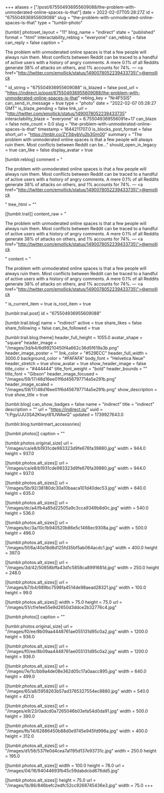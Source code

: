 +++
aliases = ["/post/675504936955609088/the-problem-with-unmoderated-online-spaces-is-that"]
date = 2022-02-07T05:28:27Z
id = "675504936955609088"
slug = "the-problem-with-unmoderated-online-spaces-is-that"
type = "tumblr-photo"

[tumblr]
photoset_layout = "11"
blog_name = "indirect"
state = "published"
format = "html"
interactability_reblog = "everyone"
can_reblog = false
can_reply = false
caption = "<p>The problem with unmoderated online spaces is that a few people will always ruin them. Most conflicts between Reddit can be traced to a handful of active users with a history of angry comments. A mere 0.1% of all Reddits generate 38% of attacks on others, and 1% accounts for 74%. — <a href=\"http://twitter.com/emollick/status/1490078052239433735\">@emollick</a></p>"
id_string = "675504936955609088"
is_blazed = false
post_url = "https://indirect.io/post/675504936955609088/the-problem-with-unmoderated-online-spaces-is-that"
reblog_key = "Nr4F5SlS"
can_send_in_message = true
type = "photo"
date = "2022-02-07 05:28:27 GMT"
is_blaze_pending = false
link_url = "http://twitter.com/emollick/status/1490078052239433735"
interactability_blaze = "everyone"
id = 6.755049369556091e+17
can_blaze = false
note_count = 0.0
slug = "the-problem-with-unmoderated-online-spaces-is-that"
timestamp = 1644211707.0
is_blocks_post_format = false
short_url = "https://tmblr.co/ZY3jbybVu2b3Gm00"
summary = "The problem with unmoderated online spaces is that a few people will always ruin them. Most conflicts between Reddit can be..."
should_open_in_legacy = true
can_like = false
display_avatar = true

[tumblr.reblog]
comment = "<p>The problem with unmoderated online spaces is that a few people will always ruin them. Most conflicts between Reddit can be traced to a handful of active users with a history of angry comments. A mere 0.1% of all Reddits generate 38% of attacks on others, and 1% accounts for 74%. — <a href=\"http://twitter.com/emollick/status/1490078052239433735\">@emollick</a></p>"
tree_html = ""

[[tumblr.trail]]
content_raw = "<p>The problem with unmoderated online spaces is that a few people will always ruin them. Most conflicts between Reddit can be traced to a handful of active users with a history of angry comments. A mere 0.1% of all Reddits generate 38% of attacks on others, and 1% accounts for 74%. — <a href=\"http://twitter.com/emollick/status/1490078052239433735\">@emollick</a></p>"
content = "<p>The problem with unmoderated online spaces is that a few people will always ruin them. Most conflicts between Reddit can be traced to a handful of active users with a history of angry comments. A mere 0.1% of all Reddits generate 38% of attacks on others, and 1% accounts for 74%. &mdash; <a href=\"http://twitter.com/emollick/status/1490078052239433735\">@emollick</a></p>"
is_current_item = true
is_root_item = true

[tumblr.trail.post]
id = "675504936955609088"

[tumblr.trail.blog]
name = "indirect"
active = true
share_likes = false
share_following = false
can_be_followed = true

[tumblr.trail.blog.theme]
header_full_height = 1055.0
avatar_shape = "square"
header_image = "/images/3d/b4/6d99210450f4a662c36d5f619a3b.png"
header_image_poster = ""
link_color = "#529ECC"
header_full_width = 3000.0
background_color = "#FAFAFA"
body_font = "Helvetica Neue"
header_stretch = true
show_avatar = true
show_header_image = false
title_color = "#444444"
title_font_weight = "bold"
header_bounds = ""
title_font = "Gibson"
header_image_focused = "/images/59/17/48d16ee01f6d456797714a5e291b.png"
header_image_scaled = "/images/59/17/48d16ee01f6d456797714a5e291b.png"
show_description = true
show_title = true

[tumblr.blog]
can_show_badges = false
name = "indirect"
title = "indirect"
description = ""
url = "https://indirect.io/"
uuid = "t:PgyUJU3SA2Klwyt81UWAwQ"
updated = 1739927643.0

[tumblr.blog.tumblrmart_accessories]

[[tumblr.photos]]
caption = ""

[tumblr.photos.original_size]
url = "/images/ca/e8/b1931cde983323d9fe676fa39880.jpg"
width = 944.0
height = 937.0

[[tumblr.photos.alt_sizes]]
url = "/images/ca/e8/b1931cde983323d9fe676fa39880.jpg"
width = 944.0
height = 937.0

[[tumblr.photos.alt_sizes]]
url = "/images/5b/92/38180dc30a10baaca101d40dec53.jpg"
width = 640.0
height = 635.0

[[tumblr.photos.alt_sizes]]
url = "/images/dc/a4/fb4a85d22505a9c3cca9349b8d0c.jpg"
width = 540.0
height = 536.0

[[tumblr.photos.alt_sizes]]
url = "/images/bc/3a/10c1b940520b86e5c1466ec9308a.jpg"
width = 500.0
height = 496.0

[[tumblr.photos.alt_sizes]]
url = "/images/5f/6a/40a18d8d125fd35bf5ab064acdc1.jpg"
width = 400.0
height = 397.0

[[tumblr.photos.alt_sizes]]
url = "/images/3d/42/50858bffa43d1c5858ca8991681d.jpg"
width = 250.0
height = 248.0

[[tumblr.photos.alt_sizes]]
url = "/images/b7/b4/689bc7598fa4514de98aead28321.jpg"
width = 100.0
height = 99.0

[[tumblr.photos.alt_sizes]]
width = 75.0
height = 75.0
url = "/images/51/cf/e1ee55e9d2650d3ddce2b32776c4.jpg"

[[tumblr.photos]]
caption = ""

[tumblr.photos.original_size]
url = "/images/f0/ee/8b09aa4448761ae055131d95c0a2.jpg"
width = 1200.0
height = 936.0

[[tumblr.photos.alt_sizes]]
url = "/images/f0/ee/8b09aa4448761ae055131d95c0a2.jpg"
width = 1200.0
height = 936.0

[[tumblr.photos.alt_sizes]]
url = "/images/7e/1c/bb9a4de08e362d05c17a0aacc895.jpg"
width = 640.0
height = 499.0

[[tumblr.photos.alt_sizes]]
url = "/images/65/a8/5958263b57ad3765327554ec8880.jpg"
width = 540.0
height = 421.0

[[tumblr.photos.alt_sizes]]
url = "/images/e9/23/0adcd0a7265046b03efa54d0da91.jpg"
width = 500.0
height = 390.0

[[tumblr.photos.alt_sizes]]
url = "/images/fb/14/62886450b88d0e9745e945fd996a.jpg"
width = 400.0
height = 312.0

[[tumblr.photos.alt_sizes]]
url = "/images/d1/56/537fe0d4cea7a1195d137e93731c.jpg"
width = 250.0
height = 195.0

[[tumblr.photos.alt_sizes]]
width = 100.0
height = 78.0
url = "/images/04/16/94044693fb45c59dabdcbd676dd5.jpg"

[[tumblr.photos.alt_sizes]]
height = 75.0
url = "/images/1b/86/846befc2edfc52cc9268745436e3.jpg"
width = 75.0
+++
